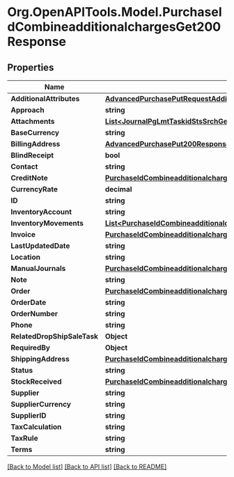# Org.OpenAPITools.Model.PurchaseIdCombineadditionalchargesGet200Response

## Properties

Name | Type | Description | Notes
------------ | ------------- | ------------- | -------------
**AdditionalAttributes** | [**AdvancedPurchasePutRequestAdditionalAttributes**](AdvancedPurchasePutRequestAdditionalAttributes.md) |  | [optional] 
**Approach** | **string** |  | [optional] 
**Attachments** | [**List&lt;JournalPgLmtTaskidStsSrchGet200ResponseJournalsInnerAttachmentsInner&gt;**](JournalPgLmtTaskidStsSrchGet200ResponseJournalsInnerAttachmentsInner.md) |  | [optional] 
**BaseCurrency** | **string** |  | [optional] 
**BillingAddress** | [**AdvancedPurchasePut200ResponseBillingAddress**](AdvancedPurchasePut200ResponseBillingAddress.md) |  | [optional] 
**BlindReceipt** | **bool** |  | [optional] 
**Contact** | **string** |  | [optional] 
**CreditNote** | [**PurchaseIdCombineadditionalchargesGet200ResponseCreditNote**](PurchaseIdCombineadditionalchargesGet200ResponseCreditNote.md) |  | [optional] 
**CurrencyRate** | **decimal** |  | [optional] 
**ID** | **string** |  | [optional] 
**InventoryAccount** | **string** |  | [optional] 
**InventoryMovements** | [**List&lt;PurchaseIdCombineadditionalchargesGet200ResponseInventoryMovementsInner&gt;**](PurchaseIdCombineadditionalchargesGet200ResponseInventoryMovementsInner.md) |  | [optional] 
**Invoice** | [**PurchaseIdCombineadditionalchargesGet200ResponseInvoice**](PurchaseIdCombineadditionalchargesGet200ResponseInvoice.md) |  | [optional] 
**LastUpdatedDate** | **string** |  | [optional] 
**Location** | **string** |  | [optional] 
**ManualJournals** | [**PurchaseIdCombineadditionalchargesGet200ResponseManualJournals**](PurchaseIdCombineadditionalchargesGet200ResponseManualJournals.md) |  | [optional] 
**Note** | **string** |  | [optional] 
**Order** | [**PurchaseIdCombineadditionalchargesGet200ResponseOrder**](PurchaseIdCombineadditionalchargesGet200ResponseOrder.md) |  | [optional] 
**OrderDate** | **string** |  | [optional] 
**OrderNumber** | **string** |  | [optional] 
**Phone** | **string** |  | [optional] 
**RelatedDropShipSaleTask** | **Object** |  | [optional] 
**RequiredBy** | **Object** |  | [optional] 
**ShippingAddress** | [**PurchaseIdCombineadditionalchargesGet200ResponseShippingAddress**](PurchaseIdCombineadditionalchargesGet200ResponseShippingAddress.md) |  | [optional] 
**Status** | **string** |  | [optional] 
**StockReceived** | [**PurchaseIdCombineadditionalchargesGet200ResponseStockReceived**](PurchaseIdCombineadditionalchargesGet200ResponseStockReceived.md) |  | [optional] 
**Supplier** | **string** |  | [optional] 
**SupplierCurrency** | **string** |  | [optional] 
**SupplierID** | **string** |  | [optional] 
**TaxCalculation** | **string** |  | [optional] 
**TaxRule** | **string** |  | [optional] 
**Terms** | **string** |  | [optional] 

[[Back to Model list]](../README.md#documentation-for-models) [[Back to API list]](../README.md#documentation-for-api-endpoints) [[Back to README]](../README.md)

